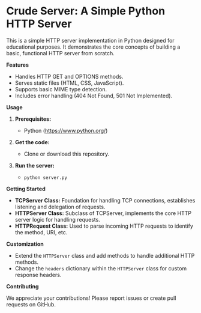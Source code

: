 # Crude Server: A Simple Python HTTP Server 

This is a simple HTTP server implementation in Python designed for educational purposes. It demonstrates the core concepts of building a basic, functional HTTP server from scratch.

**Features**

* Handles HTTP GET and OPTIONS methods.
* Serves static files (HTML, CSS, JavaScript).
* Supports basic MIME type detection.
* Includes error handling (404 Not Found, 501 Not Implemented).

**Usage**

1. **Prerequisites:**
   - Python (https://www.python.org/)

2. **Get the code:**
   - Clone or download this repository. 

3. **Run the server:**
   - `python server.py`

**Getting Started**

* **TCPServer Class:** Foundation for handling TCP connections, establishes listening and delegation of requests.
* **HTTPServer Class:** Subclass of TCPServer, implements the core HTTP server logic for handling requests.
* **HTTPRequest Class:**  Used to parse incoming HTTP requests to identify the method, URI, etc.

**Customization**

* Extend the `HTTPServer` class and add methods to handle additional HTTP methods.
* Change the `headers` dictionary within the `HTTPServer` class for custom response headers.

**Contributing**

We appreciate your contributions! Please report issues or create pull requests on GitHub.
 
 
